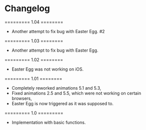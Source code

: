 # Changelog

========= 1.04 ========
- Another attempt to fix bug with Easter Egg. #2

========= 1.03 ========
- Another attempt to fix bug with Easter Egg.

========= 1.02 ========
- Easter Egg was not working on iOS.

========= 1.01 ========
- Completely reworked animations 5.1 and 5.3,
- Fixed animations 2.5 and 5.5, which were not working on certain browsers,
- Easter Egg is now triggered as it was supposed to.

========= 1.0 =========
- Implementation with basic functions.
